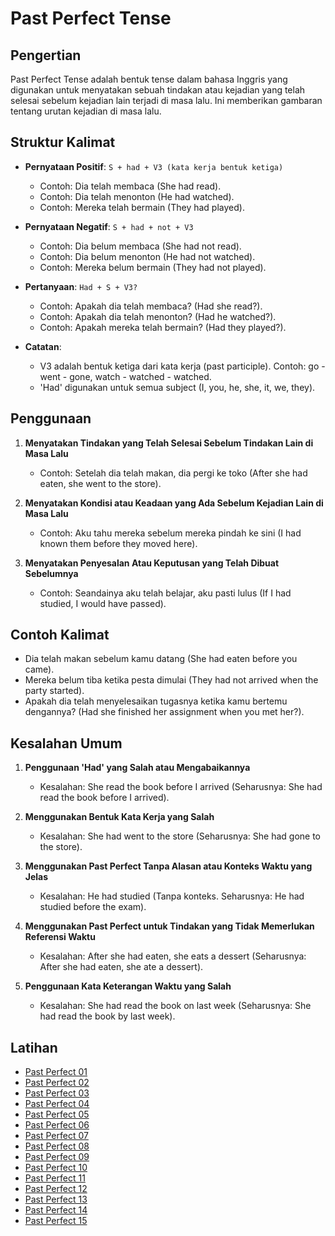 # Past Perfect Tense

## Pengertian

Past Perfect Tense adalah bentuk tense dalam bahasa Inggris yang digunakan untuk menyatakan sebuah tindakan atau kejadian yang telah selesai sebelum kejadian lain terjadi di masa lalu. Ini memberikan gambaran tentang urutan kejadian di masa lalu.

## Struktur Kalimat

- **Pernyataan Positif**: `S + had + V3 (kata kerja bentuk ketiga)`
  - Contoh: Dia telah membaca (She had read).
  - Contoh: Dia telah menonton (He had watched).
  - Contoh: Mereka telah bermain (They had played).

- **Pernyataan Negatif**: `S + had + not + V3`
  - Contoh: Dia belum membaca (She had not read).
  - Contoh: Dia belum menonton (He had not watched).
  - Contoh: Mereka belum bermain (They had not played).

- **Pertanyaan**: `Had + S + V3?`
  - Contoh: Apakah dia telah membaca? (Had she read?).
  - Contoh: Apakah dia telah menonton? (Had he watched?).
  - Contoh: Apakah mereka telah bermain? (Had they played?).

- **Catatan**:
  - V3 adalah bentuk ketiga dari kata kerja (past participle). Contoh: go - went - gone, watch - watched - watched.
  - 'Had' digunakan untuk semua subject (I, you, he, she, it, we, they).

## Penggunaan

1. **Menyatakan Tindakan yang Telah Selesai Sebelum Tindakan Lain di Masa Lalu**
   - Contoh: Setelah dia telah makan, dia pergi ke toko (After she had eaten, she went to the store).

2. **Menyatakan Kondisi atau Keadaan yang Ada Sebelum Kejadian Lain di Masa Lalu**
   - Contoh: Aku tahu mereka sebelum mereka pindah ke sini (I had known them before they moved here).

3. **Menyatakan Penyesalan Atau Keputusan yang Telah Dibuat Sebelumnya**
   - Contoh: Seandainya aku telah belajar, aku pasti lulus (If I had studied, I would have passed).

## Contoh Kalimat

- Dia telah makan sebelum kamu datang (She had eaten before you came).
- Mereka belum tiba ketika pesta dimulai (They had not arrived when the party started).
- Apakah dia telah menyelesaikan tugasnya ketika kamu bertemu dengannya? (Had she finished her assignment when you met her?).

## Kesalahan Umum

1. **Penggunaan 'Had' yang Salah atau Mengabaikannya**
   - Kesalahan: She read the book before I arrived (Seharusnya: She had read the book before I arrived).

2. **Menggunakan Bentuk Kata Kerja yang Salah**
   - Kesalahan: She had went to the store (Seharusnya: She had gone to the store).

3. **Menggunakan Past Perfect Tanpa Alasan atau Konteks Waktu yang Jelas**
   - Kesalahan: He had studied (Tanpa konteks. Seharusnya: He had studied before the exam).

4. **Menggunakan Past Perfect untuk Tindakan yang Tidak Memerlukan Referensi Waktu**
   - Kesalahan: After she had eaten, she eats a dessert (Seharusnya: After she had eaten, she ate a dessert).

5. **Penggunaan Kata Keterangan Waktu yang Salah**
   - Kesalahan: She had read the book on last week (Seharusnya: She had read the book by last week).

## Latihan
- [Past Perfect 01](https://chipulaja.github.io/quiz-app/#/question/07_past_perfect_01)
- [Past Perfect 02](https://chipulaja.github.io/quiz-app/#/question/07_past_perfect_02)
- [Past Perfect 03](https://chipulaja.github.io/quiz-app/#/question/07_past_perfect_03)
- [Past Perfect 04](https://chipulaja.github.io/quiz-app/#/question/07_past_perfect_04)
- [Past Perfect 05](https://chipulaja.github.io/quiz-app/#/question/07_past_perfect_05)
- [Past Perfect 06](https://chipulaja.github.io/quiz-app/#/question/07_past_perfect_06)
- [Past Perfect 07](https://chipulaja.github.io/quiz-app/#/question/07_past_perfect_07)
- [Past Perfect 08](https://chipulaja.github.io/quiz-app/#/question/07_past_perfect_08)
- [Past Perfect 09](https://chipulaja.github.io/quiz-app/#/question/07_past_perfect_09)
- [Past Perfect 10](https://chipulaja.github.io/quiz-app/#/question/07_past_perfect_10)
- [Past Perfect 11](https://chipulaja.github.io/quiz-app/#/question/07_past_perfect_11)
- [Past Perfect 12](https://chipulaja.github.io/quiz-app/#/question/07_past_perfect_12)
- [Past Perfect 13](https://chipulaja.github.io/quiz-app/#/question/07_past_perfect_13)
- [Past Perfect 14](https://chipulaja.github.io/quiz-app/#/question/07_past_perfect_14)
- [Past Perfect 15](https://chipulaja.github.io/quiz-app/#/question/07_past_perfect_15)

<!--
cara 1
Prompt yang digunakan :

buatkan saya file json dengan detail di bawah ini
- berisi 10 soal menerjemahkan bahasa indonesia ke bahasa Inggris
- fokus pada topik umum, seputar kuliner di indonesia, keindahan alam indonesia, olaraga, pendidikan, teknologi, cita-cita
- hanya melibatkan struktur kalimat Simple Present Tense
- soal terdiri dari kalimat positif, negatif dan tanya
- level soal adalah semua level
- notes di tulis dalam bahasa indonesia
- explanation di tulis dalam bahasa indonesia
- explanation berformat html dan tidak mengandung tag br
- di dalam explanation disebutkan nama tenses/grammar yang digunakan
- format explanation seperti dibawah
- jangan kosongkan element review-daftar-pejelasan-jawaban


<p class='review-pertanyaan'>"makanan ini berasal dari padang"</p><p class='review-pejelasan-grammar'>kalimat di atas adalah <span class='review-nama-grammar'><strong> simple present tense</strong></span>.</p><p class='review-detail-pejelasan-grammar'>Kalimat ini menggambarkan sebuah fakta karena makanan tersebut berasal dari padang.</p><p><strong>Formula Umum:</strong></p><pre class="review-formula">Subject + Verb (Simple Present Tense) + Prepositional Phrase</pre><p>Maka bahasa inggrisnya adalah : </p><pre class="review-jawaban">This food originates from Padang</pre><p><strong>Berikut detail penyusun kalimatnya:</strong></p><ul class="review-daftar-pejelasan-jawaban"><li><strong>This food</strong> adalah <strong>Subject</strong> atau subjek dari kalimat.</li><li><strong>originates</strong> adalah kata kerja dalam bentuk <strong>Simple Present Tense</strong>.</li><li><strong>from Padang</strong> adalah <strong>Prepositional Phrase</strong> yang berfungsi sebagai pelengkap (complement) dalam kalimat.</li><li><strong>Prepositional Phrase</strong> adalah kelompok kata yang dimulai dengan preposisi dan diikuti oleh objek preposisi, biasanya berfungsi untuk memberikan informasi tambahan mengenai tempat, waktu, atau cara dalam sebuah kalimat.</li></ul>

- format json seperti dibawah
    {
        "notes":"",
        "questions" : [
             {
                 "question": "",
                 "answer": "",
                 "explanation": ""
             }
        ]
    }
-->

<!--
cara 2
Prompt 1 yang digunakan :
buatkan 200 daftar kalimat dengan detail dibawah
- jangan mengulang kalimat yang sudah di buat
- fokus pada topik umum, seputar kuliner di indonesia, keindahan alam indonesia, olaraga, pendidikan, teknologi, cita-cita
- hanya melibatkan struktur kalimat Present Continuous
- kalimat terdiri dari kalimat positif, negatif dan tanya
- level kesulitan kalimat adalah semua level
- daftar jangan di kelompokkan


promt 2 yang digunakan :

saya punya daftar kalimat berikut

- Saya ingin belajar bahasa Jepang.
- Apakah dia seorang dokter?
- Saya suka nasi goreng.
- Ini bukan ponsel saya.
- Anak-anak bermain di taman.
- Apakah Jakarta ibu kota Indonesia?
- Bali adalah pulau indah.
- Dia tidak suka berenang.
- Dia mengajar di sebuah universitas.
- Mereka suka bermain sepak bola.
- Nasi Padang sangat lezat.

buatkan saya soal file json berdasarkan kalimat di atas dan dengan detail di bawah ini

- notes di tulis dalam bahasa indonesia
- explanation di tulis dalam bahasa indonesia
- explanation berformat html dan tidak mengandung tag br
- di dalam explanation disebutkan nama tenses/grammar yang digunakan
- format explanation seperti dibawah
- jangan kosongkan element review-daftar-pejelasan-jawaban

<p class='review-pertanyaan'>"makanan ini berasal dari padang"</p><p class='review-pejelasan-grammar'>kalimat di atas adalah <span class='review-nama-grammar'><strong> simple present tense</strong></span>.</p><p class='review-detail-pejelasan-grammar'>Kalimat ini menggambarkan sebuah fakta karena makanan tersebut berasal dari padang.</p><p><strong>Formula Umum:</strong></p><pre class="review-formula">Subject + Verb (Simple Present Tense) + Prepositional Phrase</pre><p>Maka bahasa inggrisnya adalah : </p><pre class="review-jawaban">This food originates from Padang</pre><p><strong>Berikut detail penyusun kalimatnya:</strong></p><ul class="review-daftar-pejelasan-jawaban"><li><strong>This food</strong> adalah <strong>Subject</strong> atau subjek dari kalimat.</li><li><strong>originates</strong> adalah kata kerja dalam bentuk <strong>Simple Present Tense</strong>.</li><li><strong>from Padang</strong> adalah <strong>Prepositional Phrase</strong> yang berfungsi sebagai pelengkap (complement) dalam kalimat.</li><li><strong>Prepositional Phrase</strong> adalah kelompok kata yang dimulai dengan preposisi dan diikuti oleh objek preposisi, biasanya berfungsi untuk memberikan informasi tambahan mengenai tempat, waktu, atau cara dalam sebuah kalimat.</li></ul>

- format json seperti dibawah
    {
        "notes":"",
        "questions" : [
             {
                 "question": "",
                 "answer": "",
                 "explanation": ""
             }
        ]
    }
-->
